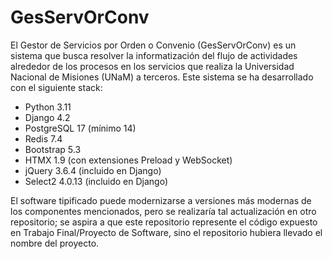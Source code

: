 # GesServOrConv

El Gestor de Servicios por Orden o Convenio (GesServOrConv)
es un sistema que busca resolver la informatización del
flujo de actividades alrededor de los procesos en los servicios
que realiza la Universidad Nacional de Misiones (UNaM) a
terceros. Este sistema se ha desarrollado con el siguiente
stack:

- Python 3.11
- Django 4.2
- PostgreSQL 17 (mínimo 14)
- Redis 7.4
- Bootstrap 5.3
- HTMX 1.9 (con extensiones Preload y WebSocket)
- jQuery 3.6.4 (incluido en Django)
- Select2 4.0.13 (incluido en Django)

El software tipificado puede modernizarse a versiones
más modernas de los componentes mencionados,
pero se realizaría tal actualización en otro repositorio;
se aspira a que este repositorio represente el código
expuesto en Trabajo Final/Proyecto de Software,
sino el repositorio hubiera llevado el nombre del
proyecto.